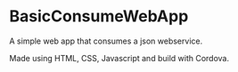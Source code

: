# BasicConsumeWebApp
A simple web app that consumes a json webservice.

Made using HTML, CSS, Javascript and build with Cordova.
